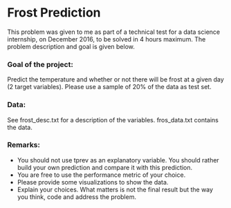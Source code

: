 # Frost Prediction

This problem was given to me as part of a technical test for a data science internship, on December 2016, to be solved in 4 hours maximum. The problem description and goal is given below.

### Goal of the project:
Predict the temperature and whether or not there will be frost at a given day (2 target variables).
Please use a sample of 20% of the data as test set. 

### Data:
See frost_desc.txt for a description of the variables.
fros_data.txt contains the data.

### Remarks:
- You should not use tprev as an explanatory variable. You should rather build your own prediction and compare it with this prediction. 
- You are free to use the performance metric of your choice.
- Please provide some visualizations to show the data.
- Explain your choices. What matters is not the final result but the way you think, code and address the problem.
